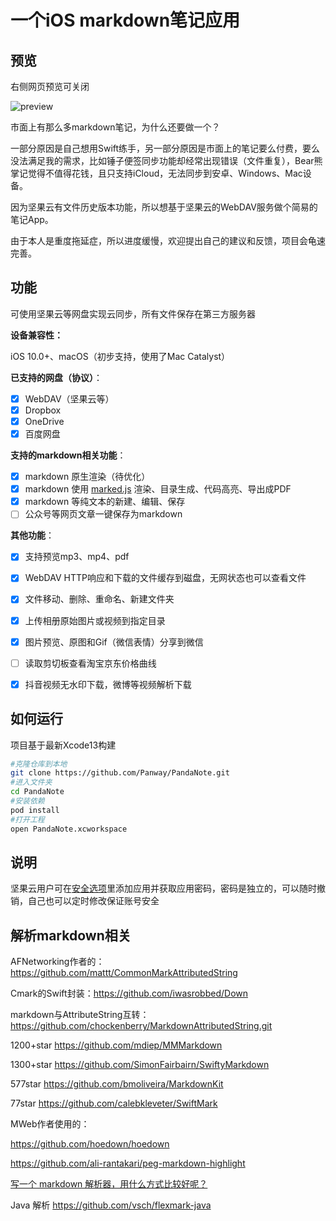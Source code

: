 # 一个iOS markdown笔记应用

## 预览

右侧网页预览可关闭

![preview](https://s2.loli.net/2022/03/15/zMlfrHWapvC1n84.gif)



市面上有那么多markdown笔记，为什么还要做一个？

一部分原因是自己想用Swift练手，另一部分原因是市面上的笔记要么付费，要么没法满足我的需求，比如锤子便签同步功能却经常出现错误（文件重复），Bear熊掌记觉得不值得花钱，且只支持iCloud，无法同步到安卓、Windows、Mac设备。

因为坚果云有文件历史版本功能，所以想基于坚果云的WebDAV服务做个简易的笔记App。

由于本人是重度拖延症，所以进度缓慢，欢迎提出自己的建议和反馈，项目会龟速完善。

## 功能

可使用坚果云等网盘实现云同步，所有文件保存在第三方服务器

**设备兼容性：**

iOS 10.0+、macOS（初步支持，使用了Mac Catalyst）

**已支持的网盘（协议）**：

- [x] WebDAV（坚果云等）
- [x] Dropbox
- [x] OneDrive
- [x] 百度网盘

**支持的markdown相关功能**：

- [x] markdown 原生渲染（待优化）
- [x] markdown 使用 [marked.js](https://github.com/markedjs/marked) 渲染、目录生成、代码高亮、导出成PDF
- [x] markdown 等纯文本的新建、编辑、保存
- [ ] 公众号等网页文章一键保存为markdown

**其他功能**：

- [x] 支持预览mp3、mp4、pdf
- [x] WebDAV HTTP响应和下载的文件缓存到磁盘，无网状态也可以查看文件
- [x] 文件移动、删除、重命名、新建文件夹
- [x] 上传相册原始图片或视频到指定目录
- [x] 图片预览、原图和Gif（微信表情）分享到微信
- [ ] 读取剪切板查看淘宝京东价格曲线
- [x] 抖音视频无水印下载，微博等视频解析下载




## 如何运行

项目基于最新Xcode13构建

```bash
#克隆仓库到本地
git clone https://github.com/Panway/PandaNote.git
#进入文件夹
cd PandaNote
#安装依赖
pod install
#打开工程
open PandaNote.xcworkspace
```


## 说明

坚果云用户可在[安全选项](https://www.jianguoyun.com/#/safety)里添加应用并获取应用密码，密码是独立的，可以随时撤销，自己也可以定时修改保证账号安全


## 解析markdown相关

AFNetworking作者的： https://github.com/mattt/CommonMarkAttributedString

Cmark的Swift封装：https://github.com/iwasrobbed/Down

markdown与AttributeString互转： https://github.com/chockenberry/MarkdownAttributedString.git

1200+star https://github.com/mdiep/MMMarkdown

1300+star https://github.com/SimonFairbairn/SwiftyMarkdown

577star https://github.com/bmoliveira/MarkdownKit

77star https://github.com/calebkleveter/SwiftMark

MWeb作者使用的：

https://github.com/hoedown/hoedown

https://github.com/ali-rantakari/peg-markdown-highlight

[写一个 markdown 解析器，用什么方式比较好呢？](https://www.v2ex.com/t/682051)

Java 解析 https://github.com/vsch/flexmark-java